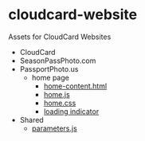 # cloudcard-website

Assets for CloudCard Websites

- CloudCard
- SeasonPassPhoto.com
- PassportPhoto.us
    - home page
        - [home-content.html](https://sharptopco.github.io/cloudcard-website/passport-photo-pictures/home/home-content.html)
        - [home.js](https://sharptopco.github.io/cloudcard-website/passport-photo-pictures/home/home.js)
        - [home.css](https://sharptopco.github.io/cloudcard-website/passport-photo-pictures/home/home.css)
        - [loading indicator](https://sharptopco.github.io/cloudcard-website/passport-photo-pictures/home/spin-1.1s-200px.gif)
- Shared
    - [parameters.js](https://sharptopco.github.io/cloudcard-website/shared/parameters.js)
    
